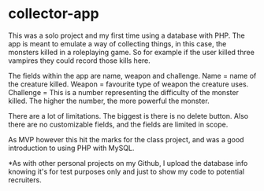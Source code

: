 # collector-app
This was a solo project and my first time using a database with PHP. The app is meant to emulate a way of collecting things, in this case, the monsters killed in a roleplaying game. So for example if the user killed three vampires they could record those kills here.

The fields within the app are name, weapon and challenge.
Name = name of the creature killed.
Weapon = favourite type of weapon the creature uses.
Challenge = This is a number representing the difficulty of the monster killed. The higher the number, the more powerful the monster.

There are a lot of limitations. The biggest is there is no delete button. Also there are no customizable fields, and the fields are limited in scope.

As MVP however this hit the marks for the class project, and was a good introduction to using PHP with MySQL.

*As with other personal projects on my Github, I upload the database info knowing it's for test purposes only and just to show my code to potential recruiters.
